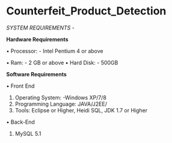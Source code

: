 # Counterfeit_Product_Detection
*SYSTEM REQUIREMENTS* -

**Hardware Requirements**

• Processor: - Intel Pentium 4 or above

• Ram: - 2 GB or above
• Hard Disk: - 500GB

**Software Requirements**

• Front End
1. Operating System: -Windows XP/7/8
2. Programming Language: JAVA/J2EE/
3. Tools: Eclipse or Higher, Heidi SQL, JDK 1.7 or Higher

• Back-End
1. MySQL 5.1

